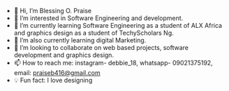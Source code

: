 - 👋 Hi, I’m Blessing O. Praise
- 👀 I’m interested in Software Engineering and development.
- 🌱 I’m currently learning Software Engineering as a student of ALX Africa and graphics design as a student of TechyScholars Ng.
- 🌱 I’m also currently learning digital Marketing.
- 💞️ I’m looking to collaborate on web based projects, software development and graphics design.
- 📫 How to reach me: instagram- debbie_18, whatsapp- 09021375192, email: praiseb416@gmail.com
- 💡 Fun fact: I love designing

<!---
debby456/debby456 is a ✨ special ✨ repository because its `README.md` (this file) appears on your GitHub profile.
You can click the Preview link to take a look at your changes.
--->
